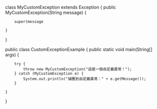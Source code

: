 class MyCustomException extends Exception {
    public MyCustomException(String message) {
    
        super(message
        
    }
}

public class CustomExceptionExample {
    public static void main(String[] args) {
    
        try {
            throw new MyCustomException("這是一個自定義異常！");
        } catch (MyCustomException e) {
            System.out.println("捕獲到自定義異常：" + e.getMessage());
        }
        
    }
}
